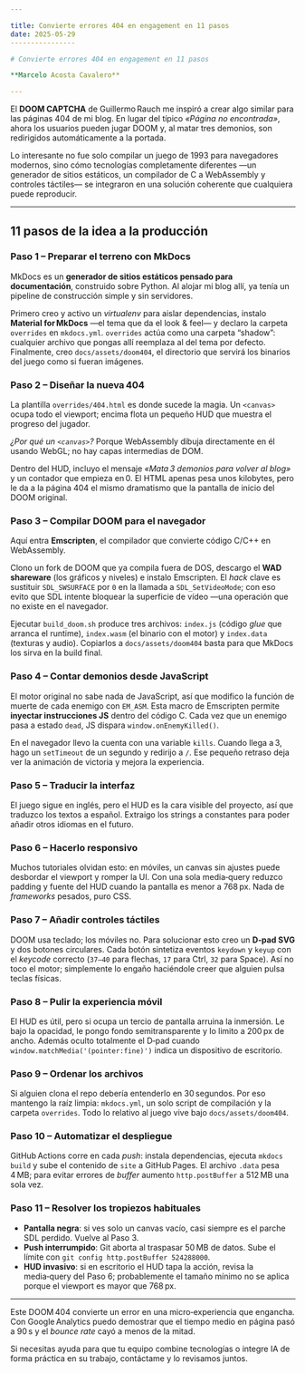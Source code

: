 ```yaml
---

title: Convierte errores 404 en engagement en 11 pasos
date: 2025-05-29
----------------

# Convierte errores 404 en engagement en 11 pasos

**Marcelo Acosta Cavalero**

---
```


El **DOOM CAPTCHA** de Guillermo Rauch me inspiró a crear algo similar para las páginas 404 de mi blog. En lugar del típico *«Página no encontrada»*, ahora los usuarios pueden jugar DOOM y, al matar tres demonios, son redirigidos automáticamente a la portada.

Lo interesante no fue solo compilar un juego de 1993 para navegadores modernos, sino cómo tecnologías completamente diferentes —un generador de sitios estáticos, un compilador de C a WebAssembly y controles táctiles— se integraron en una solución coherente que cualquiera puede reproducir.

---

## 11 pasos de la idea a la producción

### Paso 1 – Preparar el terreno con MkDocs

MkDocs es un **generador de sitios estáticos pensado para documentación**, construido sobre Python. Al alojar mi blog allí, ya tenía un pipeline de construcción simple y sin servidores.

Primero creo y activo un *virtualenv* para aislar dependencias, instalo **Material for MkDocs** —el tema que da el look & feel— y declaro la carpeta `overrides` en `mkdocs.yml`. `overrides` actúa como una carpeta “shadow”: cualquier archivo que pongas allí reemplaza al del tema por defecto. Finalmente, creo `docs/assets/doom404`, el directorio que servirá los binarios del juego como si fueran imágenes.

### Paso 2 – Diseñar la nueva 404

La plantilla `overrides/404.html` es donde sucede la magia. Un `<canvas>` ocupa todo el viewport; encima flota un pequeño HUD que muestra el progreso del jugador.

*¿Por qué un `<canvas>`?* Porque WebAssembly dibuja directamente en él usando WebGL; no hay capas intermedias de DOM.

Dentro del HUD, incluyo el mensaje *«Mata 3 demonios para volver al blog»* y un contador que empieza en 0. El HTML apenas pesa unos kilobytes, pero le da a la página 404 el mismo dramatismo que la pantalla de inicio del DOOM original.

### Paso 3 – Compilar DOOM para el navegador

Aquí entra **Emscripten**, el compilador que convierte código C/C++ en WebAssembly.

Clono un fork de DOOM que ya compila fuera de DOS, descargo el **WAD shareware** (los gráficos y niveles) e instalo Emscripten. El *hack* clave es sustituir `SDL_SWSURFACE` por `0` en la llamada a `SDL_SetVideoMode`; con eso evito que SDL intente bloquear la superficie de vídeo —una operación que no existe en el navegador.

Ejecutar `build_doom.sh` produce tres archivos: `index.js` (código *glue* que arranca el runtime), `index.wasm` (el binario con el motor) y `index.data` (texturas y audio). Copiarlos a `docs/assets/doom404` basta para que MkDocs los sirva en la build final.

### Paso 4 – Contar demonios desde JavaScript

El motor original no sabe nada de JavaScript, así que modifico la función de muerte de cada enemigo con `EM_ASM`. Esta macro de Emscripten permite **inyectar instrucciones JS** dentro del código C. Cada vez que un enemigo pasa a estado `dead`, JS dispara `window.onEnemyKilled()`.

En el navegador llevo la cuenta con una variable `kills`. Cuando llega a 3, hago un `setTimeout` de un segundo y redirijo a `/`. Ese pequeño retraso deja ver la animación de victoria y mejora la experiencia.

### Paso 5 – Traducir la interfaz

El juego sigue en inglés, pero el HUD es la cara visible del proyecto, así que traduzco los textos a español. Extraigo los strings a constantes para poder añadir otros idiomas en el futuro.

### Paso 6 – Hacerlo responsivo

Muchos tutoriales olvidan esto: en móviles, un canvas sin ajustes puede desbordar el viewport y romper la UI. Con una sola media‑query reduzco padding y fuente del HUD cuando la pantalla es menor a 768 px. Nada de *frameworks* pesados, puro CSS.

### Paso 7 – Añadir controles táctiles

DOOM usa teclado; los móviles no. Para solucionar esto creo un **D‑pad SVG** y dos botones circulares. Cada botón sintetiza eventos `keydown` y `keyup` con el *keycode* correcto (`37–40` para flechas, `17` para Ctrl, `32` para Space). Así no toco el motor; simplemente lo engaño haciéndole creer que alguien pulsa teclas físicas.

### Paso 8 – Pulir la experiencia móvil

El HUD es útil, pero si ocupa un tercio de pantalla arruina la inmersión. Le bajo la opacidad, le pongo fondo semitransparente y lo limito a 200 px de ancho. Además oculto totalmente el D‑pad cuando `window.matchMedia('(pointer:fine)')` indica un dispositivo de escritorio.

### Paso 9 – Ordenar los archivos

Si alguien clona el repo debería entenderlo en 30 segundos. Por eso mantengo la raíz limpia: `mkdocs.yml`, un solo script de compilación y la carpeta `overrides`. Todo lo relativo al juego vive bajo `docs/assets/doom404`.

### Paso 10 – Automatizar el despliegue

GitHub Actions corre en cada *push*: instala dependencias, ejecuta `mkdocs build` y sube el contenido de `site` a GitHub Pages. El archivo `.data` pesa 4 MB; para evitar errores de *buffer* aumento `http.postBuffer` a 512 MB una sola vez.

### Paso 11 – Resolver los tropiezos habituales

* **Pantalla negra**: si ves solo un canvas vacío, casi siempre es el parche SDL perdido. Vuelve al Paso 3.
* **Push interrumpido**: Git aborta al traspasar 50 MB de datos. Sube el límite con `git config http.postBuffer 524288000`.
* **HUD invasivo**: si en escritorio el HUD tapa la acción, revisa la media‑query del Paso 6; probablemente el tamaño mínimo no se aplica porque el viewport es mayor que 768 px.

---


Este DOOM 404 convierte un error en una micro‑experiencia que engancha. Con Google Analytics puedo demostrar que el tiempo medio en página pasó a 90 s y el *bounce rate* cayó a menos de la mitad.

Si necesitas ayuda para que tu equipo combine tecnologías o integre IA de forma práctica en su trabajo, contáctame y lo revisamos juntos.
